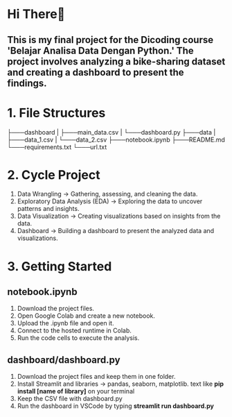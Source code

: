 # Hi There👋

## This is my final project for the Dicoding course 'Belajar Analisa Data Dengan Python.' The project involves analyzing a bike-sharing dataset and creating a dashboard to present the findings.

# 1. File Structures
├───dashboard
| ├───main_data.csv
| └───dashboard.py
├───data
| ├───data_1.csv
| └───data_2.csv
├───notebook.ipynb
├───README.md
└───requirements.txt
└───url.txt

# 2. Cycle Project
1. Data Wrangling -> Gathering, assessing, and cleaning the data.
2. Exploratory Data Analysis (EDA) -> Exploring the data to uncover patterns and insights.
3. Data Visualization -> Creating visualizations based on insights from the data.
4. Dashboard -> Building a dashboard to present the analyzed data and visualizations.

# 3. Getting Started
## notebook.ipynb
1. Download the project files.
2. Open Google Colab and create a new notebook.
3. Upload the .ipynb file and open it.
4. Connect to the hosted runtime in Colab.
5. Run the code cells to execute the analysis.

## dashboard/dashboard.py
1. Download the project files and keep them in one folder.
2. Install Streamlit and libraries -> pandas, seaborn, matplotlib. text like **pip install [name of library]** on your terminal
3. Keep the CSV file with dashboard.py
4. Run the dashboard in VSCode by typing **streamlit run dashboard.py**





